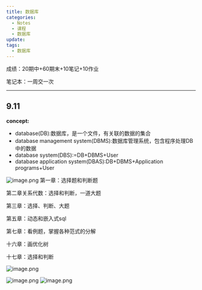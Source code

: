 ```yaml
---
title: 数据库
categories:
  - Notes
  - 课程
  - 数据库
update: 
tags:
  - 数据库
---
```

成绩：20期中+60期末+10笔记+10作业

笔记本：一周交一次


---

## 9.11
**concept:**
- database(DB):数据库，是一个文件，有关联的数据的集合
- database management system(DBMS):数据库管理系统，包含程序处理DB中的数据
- database system(DBS):=DB+DBMS+User
- database application system(DBAS):DB+DBMS+Application programs+User

![image.png](https://cdn.jsdelivr.net/gh/zhengyangWang1/image@main/img/20231225191039.png)
第一章：选择题和判断题

第二章关系代数：选择和判断，一道大题

第三章：选择、判断、大题

第五章：动态和嵌入式sql

第七章：看例题，掌握各种范式的分解

十六章：画优化树

十七章：选择和判断

![image.png](https://cdn.jsdelivr.net/gh/zhengyangWang1/image@main/img/20231225205235.png)


![image.png](https://cdn.jsdelivr.net/gh/zhengyangWang1/image@main/img/20240103212431.png)
![image.png](https://cdn.jsdelivr.net/gh/zhengyangWang1/image@main/img/20240103212432.png)
